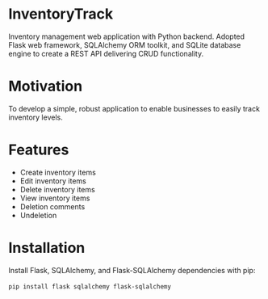 # InventoryTrack
Inventory management web application with Python backend. Adopted Flask web framework, SQLAlchemy ORM toolkit, and SQLite database engine to create a REST API delivering CRUD functionality.

# Motivation
To develop a simple, robust application to enable businesses to easily track inventory levels. 

# Features
* Create inventory items
* Edit inventory items
* Delete inventory items
* View inventory items 
* Deletion comments
* Undeletion

# Installation
Install Flask, SQLAlchemy, and Flask-SQLAlchemy dependencies with pip: <br />
<br />
```pip install flask sqlalchemy flask-sqlalchemy```

